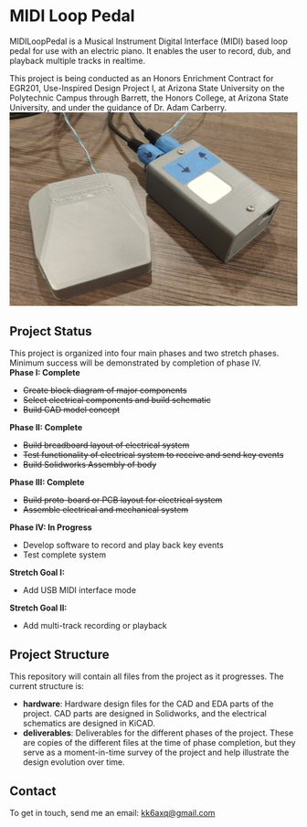 # MIDI Loop Pedal
MIDILoopPedal is a Musical Instrument Digital Interface (MIDI) based loop pedal for use with an electric piano. It enables the user to record, dub, and playback multiple tracks in realtime.

This project is being conducted as an Honors Enrichment Contract for EGR201, Use-Inspired Design Project I, at Arizona State University on the Polytechnic Campus through Barrett, the Honors College, at Arizona State University, and under the guidance of Dr. Adam Carberry.
<img src="https://raw.githubusercontent.com/kk6axq/MIDILoopPedal/main/deliverables/Phase%20III/Enclosure%20and%20Foot%20Pedal.jpg" alt="Project Photo" width="600">

## Project Status
This project is organized into four main phases and two stretch phases. Minimum success will be demonstrated by completion of phase IV.<br>
**Phase I: Complete**
* ~~Create block diagram of major components~~
* ~~Select electrical components and build schematic~~
* ~~Build CAD model concept~~

**Phase II: Complete**
* ~~Build breadboard layout of electrical system~~
* ~~Test functionality of electrical system to receive and send key events~~
* ~~Build Solidworks Assembly of body~~

**Phase III: Complete**
* ~~Build proto-board or PCB layout for electrical system~~
* ~~Assemble electrical and mechanical system~~

**Phase IV: In Progress**
* Develop software to record and play back key events
* Test complete system

**Stretch Goal I:**
* Add USB MIDI interface mode

**Stretch Goal II:**
* Add multi-track recording or playback

## Project Structure
This repository will contain all files from the project as it progresses. The current structure is:
* **hardware**: Hardware design files for the CAD and EDA parts of the project. CAD parts are designed in Solidworks, and the electrical schematics are designed in KiCAD.
* **deliverables**: Deliverables for the different phases of the project. These are copies of the different files at the time of phase completion, but they serve as a moment-in-time survey of the project and help illustrate the design evolution over time.

## Contact
To get in touch, send me an email: kk6axq@gmail.com

